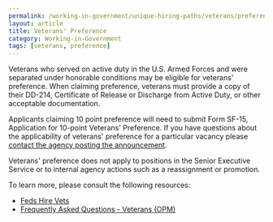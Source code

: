 ```yaml
---
permalink: /working-in-government/unique-hiring-paths/veterans/preference/
layout: article
title: Veterans' Preference
category: Working-in-Government
tags: [veterans, preference]
---
```


Veterans who served on active duty in the U.S. Armed Forces and were separated under honorable conditions may be eligible for veterans' preference. When claiming preference, veterans must provide a copy of their DD-214, Certificate of Release or Discharge from Active Duty, or other acceptable documentation.

Applicants claiming 10 point preference will need to submit Form SF-15, Application for 10-point Veterans' Preference. If you have questions about the applicability of veterans' preference for a particular vacancy please [contact the agency posting the announcement](../../../../how-to/application/agency/contact/).

Veterans' preference does not apply to positions in the Senior Executive Service or to internal agency actions such as a reassignment or promotion.

To learn more, please consult the following resources:

* [Feds Hire Vets](http://www.fedshirevets.gov/)
* [Frequently Asked Questions - Veterans (OPM)](https://www.opm.gov/FAQS/topic/veterans/index.aspx)
